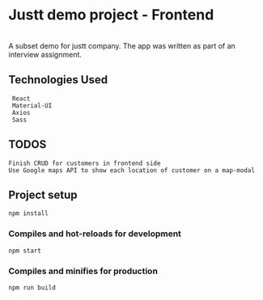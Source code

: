 # Justt demo project - Frontend
<br/>
A subset demo for justt company.
The app was written as part of an interview assignment.
<br/>

## Technologies Used
```
 React
 Material-UI
 Axios
 Sass
```
 
## TODOS
```
Finish CRUD for customers in frontend side
Use Google maps API to show each location of customer on a map-modal
```

## Project setup
```
npm install
```

### Compiles and hot-reloads for development
```
npm start
```

### Compiles and minifies for production
```
npm run build
```

 
